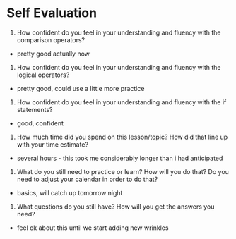 # Self Evaluation

1. How confident do you feel in your understanding and fluency with the comparison operators?

 - pretty good actually now

1. How confident do you feel in your understanding and fluency with the logical operators?

- pretty good, could use a little more practice

1. How confident do you feel in your understanding and fluency with the if statements?

- good, confident

1. How much time did you spend on this lesson/topic? How did that line up with your time estimate?

- several hours - this took me considerably longer than i had anticipated

1. What do you still need to practice or learn? How will you do that? Do you need to adjust your calendar in order to do that?

- basics, will catch up tomorrow night

1. What questions do you still have? How will you get the answers you need?

- feel ok about this until we start adding new wrinkles
